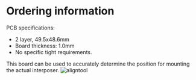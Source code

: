 # Ordering information

PCB specifications:
 * 2 layer, 49.5x48.6mm
 * Board thickness: 1.0mm
 * No specific tight requirements.

This board can be used to accurately determine the position for mounting the actual interposer.
![aligntool](https://github.com/user-attachments/assets/416f694d-807b-49e8-9fba-1cc4ca484d1a)
